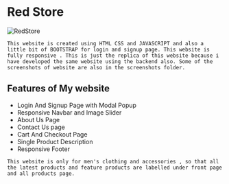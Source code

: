 # Red Store
![RedStore](images/logo.png)

`
This website is created using HTML CSS and JAVASCRIPT and also a little bit of BOOTSTRAP for login and signup page.
This website is fully responsive .
This is just the replica of this website because i have developed the same website using the backend also.
Some of the screenshots of website are also in the screenshots folder.
`
## Features of My website

- Login And Signup Page with Modal Popup
- Responsive Navbar and Image Slider
- About Us Page
- Contact Us page
- Cart And Checkout Page
- Single Product Description
- Responsive Footer

`
This website is only for men's clothing and accessories , so that all the latest products and feature products are labelled under front page and all products page.
`
